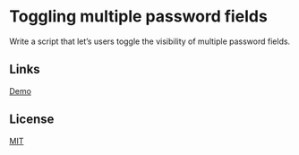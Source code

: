 # Toggling multiple password fields

Write a script that let’s users toggle the visibility of multiple password fields.

## Links

[Demo](https://meterrill.github.io/vanilla-js-academy/03-toggling-multiple-password-fields/)

## License
[MIT](https://choosealicense.com/licenses/mit/)